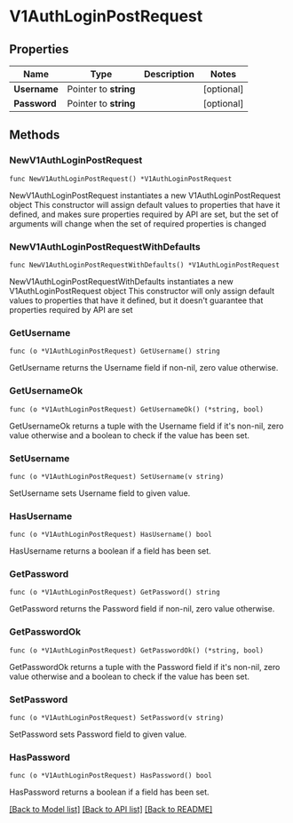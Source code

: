 # V1AuthLoginPostRequest

## Properties

Name | Type | Description | Notes
------------ | ------------- | ------------- | -------------
**Username** | Pointer to **string** |  | [optional] 
**Password** | Pointer to **string** |  | [optional] 

## Methods

### NewV1AuthLoginPostRequest

`func NewV1AuthLoginPostRequest() *V1AuthLoginPostRequest`

NewV1AuthLoginPostRequest instantiates a new V1AuthLoginPostRequest object
This constructor will assign default values to properties that have it defined,
and makes sure properties required by API are set, but the set of arguments
will change when the set of required properties is changed

### NewV1AuthLoginPostRequestWithDefaults

`func NewV1AuthLoginPostRequestWithDefaults() *V1AuthLoginPostRequest`

NewV1AuthLoginPostRequestWithDefaults instantiates a new V1AuthLoginPostRequest object
This constructor will only assign default values to properties that have it defined,
but it doesn't guarantee that properties required by API are set

### GetUsername

`func (o *V1AuthLoginPostRequest) GetUsername() string`

GetUsername returns the Username field if non-nil, zero value otherwise.

### GetUsernameOk

`func (o *V1AuthLoginPostRequest) GetUsernameOk() (*string, bool)`

GetUsernameOk returns a tuple with the Username field if it's non-nil, zero value otherwise
and a boolean to check if the value has been set.

### SetUsername

`func (o *V1AuthLoginPostRequest) SetUsername(v string)`

SetUsername sets Username field to given value.

### HasUsername

`func (o *V1AuthLoginPostRequest) HasUsername() bool`

HasUsername returns a boolean if a field has been set.

### GetPassword

`func (o *V1AuthLoginPostRequest) GetPassword() string`

GetPassword returns the Password field if non-nil, zero value otherwise.

### GetPasswordOk

`func (o *V1AuthLoginPostRequest) GetPasswordOk() (*string, bool)`

GetPasswordOk returns a tuple with the Password field if it's non-nil, zero value otherwise
and a boolean to check if the value has been set.

### SetPassword

`func (o *V1AuthLoginPostRequest) SetPassword(v string)`

SetPassword sets Password field to given value.

### HasPassword

`func (o *V1AuthLoginPostRequest) HasPassword() bool`

HasPassword returns a boolean if a field has been set.


[[Back to Model list]](../README.md#documentation-for-models) [[Back to API list]](../README.md#documentation-for-api-endpoints) [[Back to README]](../README.md)


